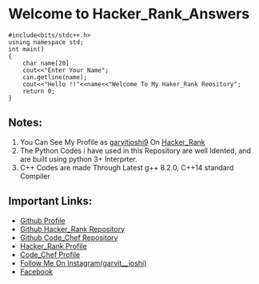 # Welcome to Hacker_Rank_Answers

    #include<bits/stdc++.h>
    usning namespace std;
    int main()
    {
        char name[20]
        cout<<"Enter Your Name";
        cin.getline(name);
        cout<<"Hello !!"<<name<<"Welcome To My Haker_Rank Reository";
        return 0;
    }

## Notes:
1. You Can See My Profile as [garvitjoshi9](https://www.hackerrank.com/garvitjoshi9) On [Hacker_Rank](https://www.hackerrank.com/)
2. The Python Codes i have used in this Repository are well Idented, and are built using python 3+ Interprter.
3. C++ Codes are made Through Latest g++ 8.2.0, C++14 standard Compiler
## Important Links:
* [Github Profile](https://github.com/garvit-joshi)
* [Github Hacker_Rank Repository](https://github.com/garvit-joshi/HackerRank)
* [Github Code_Chef Repository](https://github.com/garvit-joshi/CodeChef)
* [Hacker_Rank Profile](https://www.hackerrank.com/garvitjoshi9)
* [Code_Chef Profile](https://www.codechef.com/users/garvitjoshi9)
* [Follow Me On Instagram(garvit__joshi)](https://www.instagram.com/garvit__joshi/)
* [Facebook](https://www.facebook.com/profile.php?id=100009274090199)
